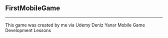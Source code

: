 ﻿## FirstMobileGame

---

This game was created by me via Udemy Deniz Yanar Mobile Game Development Lessons